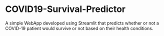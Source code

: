 # COVID19-Survival-Predictor
A simple WebApp developed using Streamlit that predicts whether or not a COVID-19 patient would survive or not based on their health conditions.
